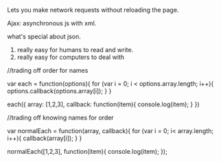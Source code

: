 Lets you make network requests without reloading the page.

Ajax: asynchronous js with xml.

what's special about json.

1. really easy for humans to read and write.
2. really easy for computers to deal with


//trading off order for names

var each = function(options){
    for (var i = 0; i < options.array.length; i++){
        options.callback(options.array[i]);
    }
}

each({
    array: [1,2,3],
    callback: function(item){
        console.log(item);
    }
})

//trading off knowing names for order 

var normalEach = function(array, callback){
    for (var i = 0; i< array.length; i++){
        callback(array[i]);
    }
}

normalEach([1,2,3], function(item){
    console.log(item);
});

